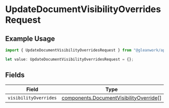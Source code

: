 # UpdateDocumentVisibilityOverridesRequest

## Example Usage

```typescript
import { UpdateDocumentVisibilityOverridesRequest } from "@gleanwork/api-client/models/components";

let value: UpdateDocumentVisibilityOverridesRequest = {};
```

## Fields

| Field                                                                                            | Type                                                                                             | Required                                                                                         | Description                                                                                      |
| ------------------------------------------------------------------------------------------------ | ------------------------------------------------------------------------------------------------ | ------------------------------------------------------------------------------------------------ | ------------------------------------------------------------------------------------------------ |
| `visibilityOverrides`                                                                            | [components.DocumentVisibilityOverride](../../models/components/documentvisibilityoverride.md)[] | :heavy_minus_sign:                                                                               | N/A                                                                                              |